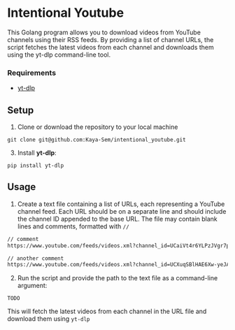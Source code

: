 # Intentional Youtube

This Golang program allows you to download videos from YouTube channels using their RSS feeds. By providing a list of channel URLs, the script fetches the latest videos from each channel and downloads them using the yt-dlp command-line tool.

### Requirements

- [yt-dlp](https://github.com/yt-dlp/yt-dlp)

## Setup

1. Clone or download the repository to your local machine

`git clone git@github.com:Kaya-Sem/intentional_youtube.git`

3. Install **yt-dlp**:

`pip install yt-dlp`

## Usage

1. Create a text file containing a list of URLs, each representing a YouTube channel feed. Each URL should be on a separate line and should include the channel ID appended to the base URL. The file may contain blank lines and comments, formatted with `//`

```markdown
// comment
https://www.youtube.com/feeds/videos.xml?channel_id=UCaiVt4r6YLPzJVgr7pOmD6w

// another comment
https://www.youtube.com/feeds/videos.xml?channel_id=UCXuqSBlHAE6Xw-yeJA0Tunw
```

2. Run the script and provide the path to the text file as a command-line argument:

```
TODO
```

This will fetch the latest videos from each channel in the URL file and download them using `yt-dlp`
